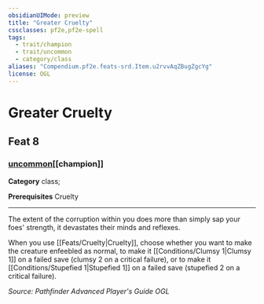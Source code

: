 ```yaml
---
obsidianUIMode: preview
title: "Greater Cruelty"
cssclasses: pf2e,pf2e-spell
tags:
  - trait/champion
  - trait/uncommon
  - category/class
aliases: "Compendium.pf2e.feats-srd.Item.u2rvvAqZBugZgcYg"
license: OGL
---
```

# Greater Cruelty
## Feat 8
### [uncommon](uncommon "Uncommon Rarity Trait")[[champion]]

**Category** class; 



**Prerequisites** Cruelty
* * *
The extent of the corruption within you does more than simply sap your foes' strength, it devastates their minds and reflexes.

When you use [[Feats/Cruelty|Cruelty]], choose whether you want to make the creature enfeebled as normal, to make it [[Conditions/Clumsy 1|Clumsy 1]] on a failed save (clumsy 2 on a critical failure), or to make it [[Conditions/Stupefied 1|Stupefied 1]] on a failed save (stupefied 2 on a critical failure).

*Source: Pathfinder Advanced Player's Guide*
*OGL*
